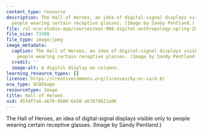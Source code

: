 ```yaml
---
content_type: resource
description: The Hall of Heroes, an idea of digital-signal displays visible only to
  people wearing certain receptive glasses. (Image by Sandy Pentland.)
file: /ol-ocw-studio-app/courses/mas-966-digital-anthropology-spring-2003/d5fdf7a6a6709b806e58ab7879b21a06_mas-966s03.jpg
file_size: 73308
file_type: image/jpeg
image_metadata:
  caption: The Hall of Heroes, an idea of digital-signal displays visible only to
    people wearing certain receptive glasses. (Image by Sandy Pentland.)
  credit: ''
  image-alt: A digital display on columns.
learning_resource_types: []
license: https://creativecommons.org/licenses/by-nc-sa/4.0/
ocw_type: OCWImage
resourcetype: Image
title: Hall of Heroes
uid: d5fdf7a6-a670-9b80-6e58-ab7879b21a06
---
```

The Hall of Heroes, an idea of digital-signal displays visible only to people wearing certain receptive glasses. (Image by Sandy Pentland.)